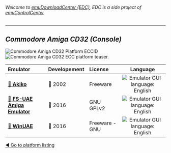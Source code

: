 ###### Welcome to [emuDownloadCenter (EDC)](https://github.com/PhoenixInteractiveNL/emuDownloadCenter/wiki/), EDC is a side project of [emuControlCenter](https://github.com/PhoenixInteractiveNL/emuControlCenter/wiki/)
***
## _Commodore Amiga CD32 (Console)_
![](https://raw.githubusercontent.com/wiki/PhoenixInteractiveNL/emuDownloadCenter/images_platform/ecc_amigacd32_cell.png "Commodore Amiga CD32 Platform ECCID")
![](https://raw.githubusercontent.com/wiki/PhoenixInteractiveNL/emuDownloadCenter/images_platform/ecc_amigacd32_teaser.png "Commodore Amiga CD32 ECC platform teaser.")

| Emulator | Developement | License | Language |
|:---------|:-------------|:--------|:--------:|
| [:file_folder: **Akiko**](https://github.com/PhoenixInteractiveNL/emuDownloadCenter/wiki/Emulator-akiko#menu) | :red_circle: 2002 | Freeware | ![](https://raw.githubusercontent.com/wiki/PhoenixInteractiveNL/emuDownloadCenter/images_flags/icon_flag_EN_24.png "Emulator GUI language: English") |
| [:file_folder: **FS-UAE Amiga Emulator**](https://github.com/PhoenixInteractiveNL/emuDownloadCenter/wiki/Emulator-fsuae#menu) | :large_blue_circle: 2016 | GNU GPLv2 | ![](https://raw.githubusercontent.com/wiki/PhoenixInteractiveNL/emuDownloadCenter/images_flags/icon_flag_EN_24.png "Emulator GUI language: English") |
| [:file_folder: **WinUAE**](https://github.com/PhoenixInteractiveNL/emuDownloadCenter/wiki/Emulator-winuae#menu) | :large_blue_circle: 2016 | Freeware - GNU | ![](https://raw.githubusercontent.com/wiki/PhoenixInteractiveNL/emuDownloadCenter/images_flags/icon_flag_EN_24.png "Emulator GUI language: English") |

[:arrow_backward: Go to platform listing](https://github.com/PhoenixInteractiveNL/emuDownloadCenter/wiki/EDC-Platform-List)
